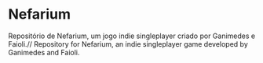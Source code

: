 # Nefarium
Repositório de Nefarium, um jogo indie singleplayer criado por Ganimedes e Faioli.// Repository for Nefarium, an indie singleplayer game developed by Ganimedes and Faioli. 
